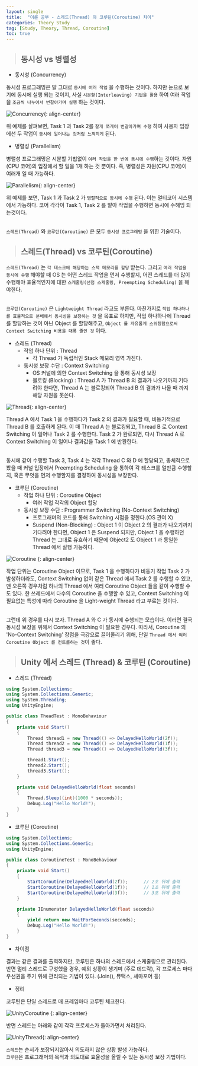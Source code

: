 ```yaml
---
layout: single
title:  "이론 공부 - 스레드(Thread) 와 코루틴(Coroutine) 차이"
categories: Theory Study
tag: [Study, Theory, Thread, Coroutine]
toc: true
---
```


> ## 동시성 vs 병렬성

* 동시성 (Concurrency)

동시성 프로그래밍은 말 그대로 `동시에 여러 작업` 을 수행하는 것이다. 하지만 눈으로 보기에 동시에 실행 되는 것이지, 사실 `시분할(Interleaving) 기법을 활용` 하여 여러 작업을 `조금씩 나누어서 번갈아가며 실행` 하는 것이다.

![Concurrency](/images/2023-04-11-ThreadVSCoroutine_posting/Concurrentcy.png){: align-center}

위 예제를 살펴보면, Task 1 과 Task 2를 `잘개 쪼개어 번갈아가며 수행` 하여 사용자 입장에선 두 작업이 `동시에 일어나는 것처럼 느껴지게` 된다.

* 병렬성 (Parallelism)

병렬성 프로그래밍은 시분할 기법없이 `여러 작업을 한 번에 동시에 수행`하는 것이다. 자원(CPU 코어)의 입장에서 할 일을 1개 하는 것 뿐이다. 즉, 병렬성은 자원(CPU 코어)이 여러개 일 때 가능하다.

![Parallelism](/images/2023-04-11-ThreadVSCoroutine_posting/Parallelism.png){: align-center}

위 예제를 보면, Task 1 과 Task 2 가 `병렬적으로 동시에 수행` 된다. 이는 멀티코어 시스템에서 가능하다. 코어 각각이 Task 1, Task 2 를 맡아 작업을 수행하면 동시에 수해잉 되는것이다.<br/><br/>

`스레드(Thread)` 와 `코루틴(Coroutine)` 은 모두 `동시성 프로그래밍` 을 위한 기술이다.

> ## 스레드(Thread) vs 코루틴(Coroutine)

`스레드(Thread)` 는 `각 테스크에 해당하는 스택 메모리를 할당` 받는다. 그리고 `여러 작업을 동시에 수행` 해야할 때 OS 는 어떤 스레드 작업을 먼저 수행할지, 어떤 스레드를 더 많이 수행해야 효율적인지에 대한 `스케줄링(선점 스케줄링, Preempting Scheduling)` 을 해야한다.<br/><br/>

`코루틴(Coroutine)` 은 `Lightweight Thread` 라고도 부른다. 마찬가지로 `작업 하나하나를 효율적으로 분배해서 동시성을 보장하는 것` 을 목표로 하지만, 작업 하나하나에 Thread 를 할당하는 것이 아닌 Object 를 할당해주고, `Object 를 자유롭게 스위칭함으로써 Context Switching 비용을 대폭 줄인 것` 이다.

* 스레드 (Thread)
  * 작업 하나 단위 : Thread
    * 각 Thread 가 독립적인 Stack 메모리 영역 가진다.
  * 동시성 보장 수단 : Context Switching
    * OS 커널에 의한 Context Switching 을 통해 동시성 보장
    * 블로킹 (Blocking) : Thread A 가 Thread B 의 결과가 나오기까지 기다려야 한다면, Thread A 는 블로킹되어 Thread B 의 결과가 나올 때 까지 해당 자원을 못쓴다.

![Thread](/images/2023-04-11-ThreadVSCoroutine_posting/Thread.png){: align-center}

Thread A 에서 Task 1 을 수행하다가 Task 2 의 결과가 필요할 때, 비동기적으로 Thread B 를 호출하게 된다. 이 때 Thread A 는 블로킹되고, Thread B 로 Context Switching 이 일어나 Task 2 를 수행한다. Task 2 가 완료되면, 다시 Thread A 로 Context Switching 이 일어나 결과값을 Task 1 에 반환한다.<br/><br/>

동시에 같이 수행할 Task 3, Task 4 는 각각 Thread C 와 D 에 할당되고, 총체적으로 봤을 때 커널 입장에서 Preempting Scheduling 을 통하여 각 테스크를 얼만큼 수행할지, 혹은 무엇을 먼저 수행할지를 결정하여 동시성을 보장한다.

* 코루틴 (Coroutine)
  * 작업 하나 단위 : Coroutine Object
    * 여러 작업 각각의 Object 할당
  * 동시성 보장 수단 : Programmer Switching (No-Context Switching)
    * 프로그래머의 코드를 통해 Switching 시점을 정한다.(OS 관여 X)
    * Suspend (Non-Blocking) : Object 1 이 Object 2 의 결과가 나오기까지 기다려야 한다면, Object 1 은 Suspend 되지만, Object 1 을 수행하던 Thread 는 그대로 유효하기 때문에 Object2 도 Object 1 과 동일한 Thread 에서 실행 가능하다.

![Coroutine](/images/2023-04-11-ThreadVSCoroutine_posting/Coroutine.png) {: align-center}

작업 단위는 Coroutine Object 이므로, Task 1 을 수행하다가 비동기 작업 Task 2 가 발생하더라도, Context Switching 없이 같은 Thread 에서 Task 2 를 수행할 수 있고, 맨 오른쪽 경우처럼 하나의 Thread 에서 여러 Coroutine Object 들을 같이 수행할 수도 있다. 한 쓰레드에서 다수의 Coroutine 을 수행할 수 있고, Context Switching 이 필요없는 특성에 따라 Coroutine 을 Light-weight Thread 라고 부르는 것이다.<br/><br/>

그런데 위 경우를 다시 보자. Thread A 와 C 가 동시에 수행되는 모습이다. 이러면 결국 동시성 보장을 위해서 Context Switching 이 필요한 경우다. 따라서, Coroutine 의 'No-Context Switching' 장점을 극강으로 끌어올리기 위해, 단일 `Thread 에서 여러 Coroutine Object 를 컨트롤하는 것`이 좋다.

> ## Unity 에서 스레드 (Thread) & 코루틴 (Coroutine)

* 스레드 (Thread)

```csharp
using System.Collections;
using System.Collections.Generic;
using System.Threading;
using UnityEngine;

public class TheadTest : MonoBehaviour
{
	private void Start()
	{
		Thread thread1 = new Thread(() => DelayedHelloWorld(2f));
		Thread thread2 = new Thread(() => DelayedHelloWorld(1f));
		Thread thread3 = new Thread(() => DelayedHelloWorld(3f));

		thread1.Start();
		thread2.Start();
		thread3.Start();
	}

	private void DelayedHelloWorld(float seconds)
	{
		Thread.Sleep((int)(1000 * seconds));
		Debug.Log("Hello World!");
	}
}
```

* 코루틴 (Coroutine)

```csharp
using System.Collections;
using System.Collections.Generic;
using UnityEngine;

public class CoroutineTest : MonoBehaviour
{
	private void Start()
	{
		StartCoroutine(DelayedHelloWorld(2f));      // 2초 뒤에 출력
		StartCoroutine(DelayedHelloWorld(1f));      // 1초 뒤에 출력
		StartCoroutine(DelayedHelloWorld(3f));      // 3초 뒤에 출력
	}

	private IEnumerator DelayedHelloWorld(float seconds)
	{
		yield return new WaitForSeconds(seconds);
		Debug.Log("Hello World!");
    }
}
```

* 차이점

결과는 같은 결과를 출력하지만, 코루틴은 하나의 스레드에서 스케줄링으로 관리된다. 반면 멀티 스레드로 구성했을 경우, 예외 상황이 생기며 (주로 데드락), 각 프로세스 마다 우선권을 주기 위해 관리되는 기법이 있다. (Join(), 뮤택스, 셰마포어 등)

* 정리

코루틴은 단일 스레드로 매 프레임마다 코루틴 체크한다.

![UnityCoroutine](/images/2023-04-11-ThreadVSCoroutine_posting/UnityCoroutine.png) {: align-center}

반면 스레드는 아래와 같이 각각 프로세스가 돌아가면서 처리된다.

![UnityThread](/images/2023-04-11-ThreadVSCoroutine_posting/UnityThread.png){: align-center}

`스레드`는 순서가 보장되지않아서 의도하지 않은 상황 발생 가능하다.<br/>
`코루틴`은 프로그래머의 목적과 의도대로 효율성을 올릴 수 있는 동시성 보장 기법이다.
